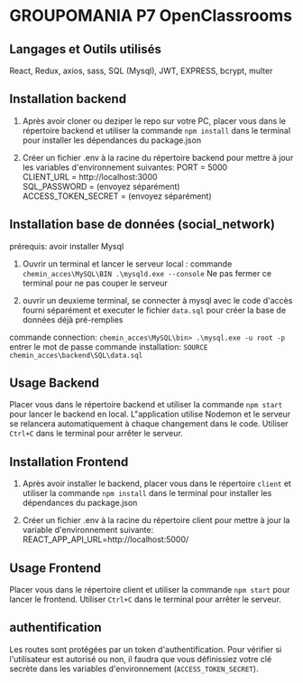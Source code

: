 # GROUPOMANIA P7 OpenClassrooms

## Langages et Outils utilisés

React, Redux, axios, sass, SQL (Mysql), JWT, EXPRESS, bcrypt, multer

## Installation backend

1. Après avoir cloner ou deziper le repo sur votre PC, placer vous dans le répertoire backend et utiliser la commande `npm install` dans le terminal pour installer les dépendances du package.json

2. Créer un fichier .env à la racine du répertoire backend pour mettre à jour les variables d'environnement suivantes:
   PORT = 5000   
   CLIENT_URL = http://localhost:3000  
   SQL_PASSWORD = (envoyez séparément)  
   ACCESS_TOKEN_SECRET = (envoyez séparément)

## Installation base de données (social_network)

prérequis: avoir installer Mysql

1. Ouvrir un terminal et lancer le serveur local : commande `chemin_acces\MySQL\BIN .\mysqld.exe --console`
   Ne pas fermer ce terminal pour ne pas couper le serveur

2. ouvrir un deuxieme terminal, se connecter à mysql avec le code d'accès fourni séparément et executer le fichier `data.sql` pour créer la base de données déjà pré-remplies

commande connection: `chemin_acces\MySQL\bin> .\mysql.exe -u root -p`
entrer le mot de passe
commande installation: `SOURCE chemin_acces\backend\SQL\data.sql`

## Usage Backend

Placer vous dans le répertoire backend et utiliser la commande `npm start` pour lancer le backend en local.
L"application utilise Nodemon et le serveur se relancera automatiquement à chaque changement dans le code.
Utiliser `Ctrl+C` dans le terminal pour arrêter le serveur.

## Installation Frontend

1. Après avoir installer le backend, placer vous dans le répertoire `client` et utiliser la commande `npm install` dans le terminal pour installer les dépendances du package.json

2. Créer un fichier .env à la racine du répertoire client pour mettre à jour la variable d'environnement suivante:
   REACT_APP_API_URL=http://localhost:5000/

## Usage Frontend

Placer vous dans le répertoire client et utiliser la commande `npm start` pour lancer le frontend.
Utiliser `Ctrl+C` dans le terminal pour arrêter le serveur.

## authentification

Les routes sont protégées par un token d'authentification.
Pour vérifier si l'utilisateur est autorisé ou non, il faudra que vous définissiez votre clé secrète dans les variables d'environnement (`ACCESS_TOKEN_SECRET`).

